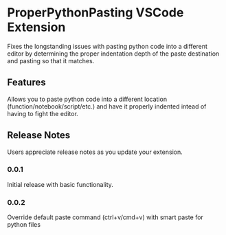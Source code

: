# ProperPythonPasting VSCode Extension

Fixes the longstanding issues with pasting python code into a different editor by determining the proper indentation depth of the paste destination and pasting so that it matches.

## Features

Allows you to paste python code into a different location (function/notebook/script/etc.) and have it properly indented intead of having to fight the editor.


## Release Notes

Users appreciate release notes as you update your extension.

### 0.0.1

Initial release with basic functionality.

### 0.0.2

Override default paste command (ctrl+v/cmd+v) with smart paste for python files
